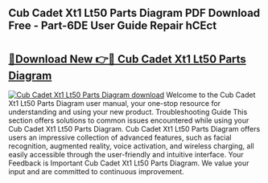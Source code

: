 ## Cub Cadet Xt1 Lt50 Parts Diagram PDF Download Free - Part-6DE User Guide Repair hCEct

# <h2><a href="http://dfukm7.blite.top/?on=Cub+Cadet+Xt1+Lt50+Parts+Diagram">🔗Download New 👉🔴 Cub Cadet Xt1 Lt50 Parts Diagram</a></h2>

[![Cub Cadet Xt1 Lt50 Parts Diagram download](https://i.imgur.com/lujVjoI.png)](http://dfukm7.blite.top/?on=Cub+Cadet+Xt1+Lt50+Parts+Diagram)
Welcome to the Cub Cadet Xt1 Lt50 Parts Diagram user manual, your one-stop resource for understanding and using your new product. Troubleshooting Guide This section offers solutions to common issues encountered while using your Cub Cadet Xt1 Lt50 Parts Diagram. Cub Cadet Xt1 Lt50 Parts Diagram offers users an impressive collection of advanced features, such as facial recognition, augmented reality, voice activation, and wireless charging, all easily accessible through the user-friendly and intuitive interface. Your Feedback is Important Cub Cadet Xt1 Lt50 Parts Diagram. We value your input and are committed to continuous improvement.
